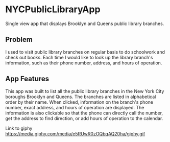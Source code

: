 # NYCPublicLibraryApp
Single view app that displays Brooklyn and Queens public library branches.

## Problem

I used to visit public library branches on regular basis to do schoolwork and check out books. Each time I would like to look up the library branch's information, such as their phone number, address, and hours of operation. 

## App Features

This app was built to list all the public library branches in the New York City boroughs Brooklyn and Queens.  The branches are listed in alphabetical order by their name.  When clicked, information on the branch's phone number, exact address, and hours of operation are displayed. The information is also clickable so that the phone can directly call the number, get the address to find direction, or add hours of operation to the calendar. 

Link to giphy
https://media.giphy.com/media/e5RUwR0zOQbqAQ20ha/giphy.gif
